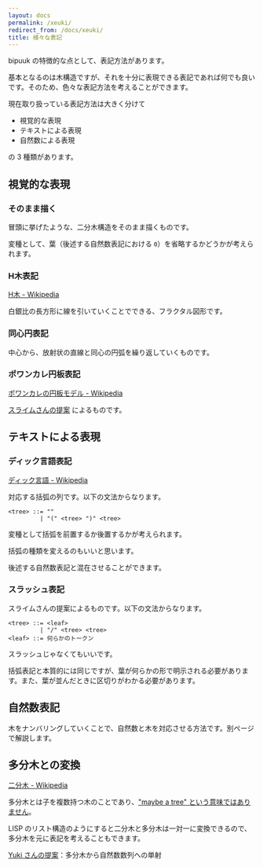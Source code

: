 ```yaml
---
layout: docs
permalink: /xeuki/
redirect_from: /docs/xeuki/
title: 様々な表記
---
```


bipuuk の特徴的な点として、表記方法があります。

基本となるのは木構造ですが、それを十分に表現できる表記であれば何でも良いです。そのため、色々な表記方法を考えることができます。

現在取り扱っている表記方法は大きく分けて

- 視覚的な表現
- テキストによる表現
- 自然数による表現

の 3 種類があります。


## 視覚的な表現

### そのまま描く

冒頭に挙げたような、二分木構造をそのまま描くものです。

変種として、葉（後述する自然数表記における `0`）を省略するかどうかが考えられます。


### H木表記

[H木 - Wikipedia](https://ja.wikipedia.org/wiki/H%E6%9C%A8)

白銀比の長方形に線を引いていくことでできる、フラクタル図形です。


### 同心円表記

中心から、放射状の直線と同心の円弧を繰り返していくものです。


### ポワンカレ円板表記

[ポワンカレの円板モデル - Wikipedia](https://ja.wikipedia.org/wiki/%E3%83%9D%E3%83%AF%E3%83%B3%E3%82%AB%E3%83%AC%E3%81%AE%E5%86%86%E6%9D%BF%E3%83%A2%E3%83%87%E3%83%AB)

[スライムさんの提案](https://twitter.com/slaimsan/status/1063052016178540544) によるものです。


## テキストによる表現

### ディック言語表記

[ディック言語 - Wikipedia](https://ja.wikipedia.org/wiki/%E3%83%87%E3%82%A3%E3%83%83%E3%82%AF%E8%A8%80%E8%AA%9E)

対応する括弧の列です。以下の文法からなります。

```
<tree> ::= ""
         | "(" <tree> ")" <tree>
```

変種として括弧を前置するか後置するかが考えられます。

括弧の種類を変えるのもいいと思います。

後述する自然数表記と混在させることができます。


### スラッシュ表記

スライムさんの提案によるものです。以下の文法からなります。

```
<tree> ::= <leaf>
         | "/" <tree> <tree>
<leaf> ::= 何らかのトークン
```

スラッシュじゃなくてもいいです。

括弧表記と本質的には同じですが、葉が何らかの形で明示される必要があります。また、葉が並んだときに区切りがわかる必要があります。


## 自然数表記

木をナンバリングしていくことで、自然数と木を対応させる方法です。別ページで解説します。


## 多分木との変換

[二分木 - Wikipedia](https://ja.wikipedia.org/wiki/%E4%BA%8C%E5%88%86%E6%9C%A8#N%E9%80%B2%E6%9C%A8%E3%81%AE%E4%BA%8C%E5%88%86%E6%9C%A8%E8%A1%A8%E7%8F%BE)

多分木とは子を複数持つ木のことであり、["maybe a tree" という意味ではありません](https://translate.google.co.jp/?hl=ja#view=home&op=translate&sl=ja&tl=en&text=%E5%A4%9A%E5%88%86%E6%9C%A8)。

LISP のリスト構造のようにすると二分木と多分木は一対一に変換できるので、多分木を元に表記を考えることもできます。

[Yuki さんの提案](https://twitter.com/Yuki_jukjis/status/1108341081677037570)：多分木から自然数数列への単射

